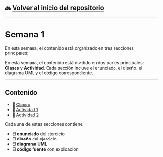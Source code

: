 ## 🔙 [Volver al inicio del repositorio](../README.md)

---

# Semana 1

En esta semana, el contenido está organizado en tres secciones principales:

En esta semana, el contenido está dividido en dos partes principales: **Clases** y **Actividad**. Cada sección incluye el enunciado, el diseño, el diagrama UML y el código correspondiente.

---

## Contenido

- 📘 [Clases](./CLASE/README.md)
- 📝 [Actividad 1](./ACTIVIDAD%201/README.md)  
- 📝 [Actividad 2](./ACTIVIDAD%202/README.md)

Cada una de estas secciones contiene:
- El **enunciado** del ejercicio
- El **diseño** del ejercicio
- El **diagrama UML**
- El **código fuente** con explicación